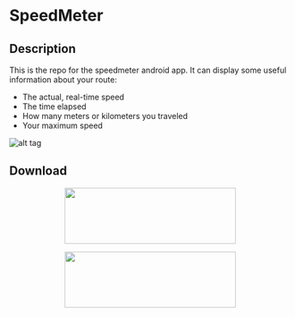 SpeedMeter
==========


Description
---
This is the repo for the speedmeter android app. 
It can display some useful information about your route:
* The actual, real-time speed
* The time elapsed
* How many meters or kilometers you traveled
* Your maximum speed

![alt tag](https://raw.githubusercontent.com/flyingrub/SpeedMeter/master/screen.png)




Download
---
<p align="center">
  <a href="https://f-droid.org/repository/browse/?fdfilter=Speedmeter&fdid=wlf"><img src="https://upload.wikimedia.org/wikipedia/commons/thumb/0/0d/Get_it_on_F-Droid.svg/200px-Get_it_on_F-Droid.svg.png" height="100" width="306"/></a>
</p>

<p align="center">
  <a href="https://play.google.com/store/apps/details?id=wlf"><img src="http://switzerland.tasis.com/uploaded/images2/appstore_button_google.png" height="100" width="306"/></a>
</p>


